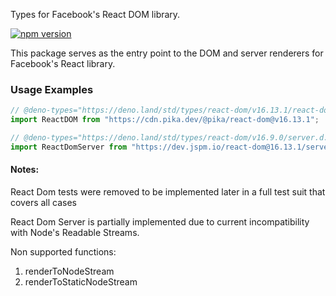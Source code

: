 Types for Facebook's React DOM library.

[![npm version](https://img.shields.io/npm/v/react-dom.svg?style=flat)](https://www.npmjs.com/package/react-dom)

This package serves as the entry point to the DOM and server renderers for
Facebook's React library.

### Usage Examples

```typescript
// @deno-types="https://deno.land/std/types/react-dom/v16.13.1/react-dom.d.ts"
import ReactDOM from "https://cdn.pika.dev/@pika/react-dom@v16.13.1";
```

```typescript
// @deno-types="https://deno.land/std/types/react-dom/v16.9.0/server.d.ts"
import ReactDomServer from "https://dev.jspm.io/react-dom@16.13.1/server.js";
```

#### Notes:

React Dom tests were removed to be implemented later in a full test suit that
covers all cases

React Dom Server is partially implemented due to current incompatibility with
Node's Readable Streams.

Non supported functions:

1. renderToNodeStream
1. renderToStaticNodeStream
